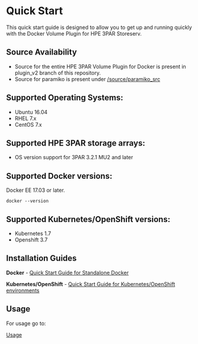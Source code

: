 # Quick Start

This quick start guide is designed to allow you to get up and running quickly with the Docker Volume Plugin for HPE 3PAR Storeserv.

## Source Availability
- Source for the entire HPE 3PAR Volume Plugin for Docker is present in plugin_v2 branch of this repository.
- Source for paramiko is present under [/source/paramiko_src](/source/paramiko_src)

## Supported Operating Systems:

* Ubuntu 16.04
* RHEL 7.x
* CentOS 7.x

## Supported HPE 3PAR storage arrays:

* OS version support for 3PAR 3.2.1 MU2 and later

## Supported Docker versions:

Docker EE 17.03 or later.

```
docker --version
```

## Supported Kubernetes/OpenShift versions:

* Kubernetes 1.7
* Openshift 3.7

## Installation Guides

**Docker** - [Quick Start Guide for Standalone Docker](/docs/quick_start_guide.md#quick-start-guide-for-standalone-docker-environments-)

**Kubernetes/OpenShift** - [Quick Start Guide for Kubernetes/OpenShift environments](/docs/quick_start_guide.md#quick-start-guide-for-kubernetesopenshift-environments-)

## Usage

For usage go to:

[Usage](/docs/usage.md)
